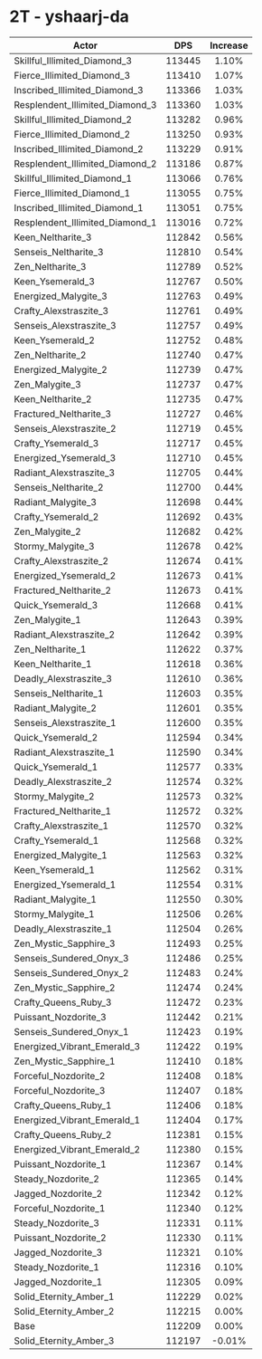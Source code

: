 # 2T - yshaarj-da
| Actor | DPS | Increase |
|---|:---:|:---:|
|Skillful_Illimited_Diamond_3|113445|1.10%|
|Fierce_Illimited_Diamond_3|113410|1.07%|
|Inscribed_Illimited_Diamond_3|113366|1.03%|
|Resplendent_Illimited_Diamond_3|113360|1.03%|
|Skillful_Illimited_Diamond_2|113282|0.96%|
|Fierce_Illimited_Diamond_2|113250|0.93%|
|Inscribed_Illimited_Diamond_2|113229|0.91%|
|Resplendent_Illimited_Diamond_2|113186|0.87%|
|Skillful_Illimited_Diamond_1|113066|0.76%|
|Fierce_Illimited_Diamond_1|113055|0.75%|
|Inscribed_Illimited_Diamond_1|113051|0.75%|
|Resplendent_Illimited_Diamond_1|113016|0.72%|
|Keen_Neltharite_3|112842|0.56%|
|Senseis_Neltharite_3|112810|0.54%|
|Zen_Neltharite_3|112789|0.52%|
|Keen_Ysemerald_3|112767|0.50%|
|Energized_Malygite_3|112763|0.49%|
|Crafty_Alexstraszite_3|112761|0.49%|
|Senseis_Alexstraszite_3|112757|0.49%|
|Keen_Ysemerald_2|112752|0.48%|
|Zen_Neltharite_2|112740|0.47%|
|Energized_Malygite_2|112739|0.47%|
|Zen_Malygite_3|112737|0.47%|
|Keen_Neltharite_2|112735|0.47%|
|Fractured_Neltharite_3|112727|0.46%|
|Senseis_Alexstraszite_2|112719|0.45%|
|Crafty_Ysemerald_3|112717|0.45%|
|Energized_Ysemerald_3|112710|0.45%|
|Radiant_Alexstraszite_3|112705|0.44%|
|Senseis_Neltharite_2|112700|0.44%|
|Radiant_Malygite_3|112698|0.44%|
|Crafty_Ysemerald_2|112692|0.43%|
|Zen_Malygite_2|112682|0.42%|
|Stormy_Malygite_3|112678|0.42%|
|Crafty_Alexstraszite_2|112674|0.41%|
|Energized_Ysemerald_2|112673|0.41%|
|Fractured_Neltharite_2|112673|0.41%|
|Quick_Ysemerald_3|112668|0.41%|
|Zen_Malygite_1|112643|0.39%|
|Radiant_Alexstraszite_2|112642|0.39%|
|Zen_Neltharite_1|112622|0.37%|
|Keen_Neltharite_1|112618|0.36%|
|Deadly_Alexstraszite_3|112610|0.36%|
|Senseis_Neltharite_1|112603|0.35%|
|Radiant_Malygite_2|112601|0.35%|
|Senseis_Alexstraszite_1|112600|0.35%|
|Quick_Ysemerald_2|112594|0.34%|
|Radiant_Alexstraszite_1|112590|0.34%|
|Quick_Ysemerald_1|112577|0.33%|
|Deadly_Alexstraszite_2|112574|0.32%|
|Stormy_Malygite_2|112573|0.32%|
|Fractured_Neltharite_1|112572|0.32%|
|Crafty_Alexstraszite_1|112570|0.32%|
|Crafty_Ysemerald_1|112568|0.32%|
|Energized_Malygite_1|112563|0.32%|
|Keen_Ysemerald_1|112562|0.31%|
|Energized_Ysemerald_1|112554|0.31%|
|Radiant_Malygite_1|112550|0.30%|
|Stormy_Malygite_1|112506|0.26%|
|Deadly_Alexstraszite_1|112504|0.26%|
|Zen_Mystic_Sapphire_3|112493|0.25%|
|Senseis_Sundered_Onyx_3|112486|0.25%|
|Senseis_Sundered_Onyx_2|112483|0.24%|
|Zen_Mystic_Sapphire_2|112474|0.24%|
|Crafty_Queens_Ruby_3|112472|0.23%|
|Puissant_Nozdorite_3|112442|0.21%|
|Senseis_Sundered_Onyx_1|112423|0.19%|
|Energized_Vibrant_Emerald_3|112422|0.19%|
|Zen_Mystic_Sapphire_1|112410|0.18%|
|Forceful_Nozdorite_2|112408|0.18%|
|Forceful_Nozdorite_3|112407|0.18%|
|Crafty_Queens_Ruby_1|112406|0.18%|
|Energized_Vibrant_Emerald_1|112404|0.17%|
|Crafty_Queens_Ruby_2|112381|0.15%|
|Energized_Vibrant_Emerald_2|112380|0.15%|
|Puissant_Nozdorite_1|112367|0.14%|
|Steady_Nozdorite_2|112365|0.14%|
|Jagged_Nozdorite_2|112342|0.12%|
|Forceful_Nozdorite_1|112340|0.12%|
|Steady_Nozdorite_3|112331|0.11%|
|Puissant_Nozdorite_2|112330|0.11%|
|Jagged_Nozdorite_3|112321|0.10%|
|Steady_Nozdorite_1|112316|0.10%|
|Jagged_Nozdorite_1|112305|0.09%|
|Solid_Eternity_Amber_1|112229|0.02%|
|Solid_Eternity_Amber_2|112215|0.00%|
|Base|112209|0.00%|
|Solid_Eternity_Amber_3|112197|-0.01%|
